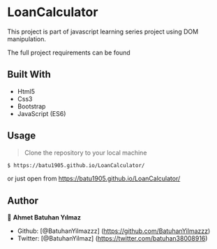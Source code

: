# LoanCalculator

This project is part of javascript learning series project using DOM manipulation.

The full project requirements can be found 

## Built With

- Html5
- Css3
- Bootstrap
- JavaScript (ES6)



## Usage

> Clone the repository to your local machine

```sh
$ https://batu1905.github.io/LoanCalculator/
```
or just open from https://batu1905.github.io/LoanCalculator/



## Author

👤 **Ahmet Batuhan Yılmaz**

- Github: [@BatuhanYilmazzz] (https://github.com/BatuhanYilmazzz)
- Twitter: [@BatuhanYilmaz] (https://twitter.com/batuhan38008916)
